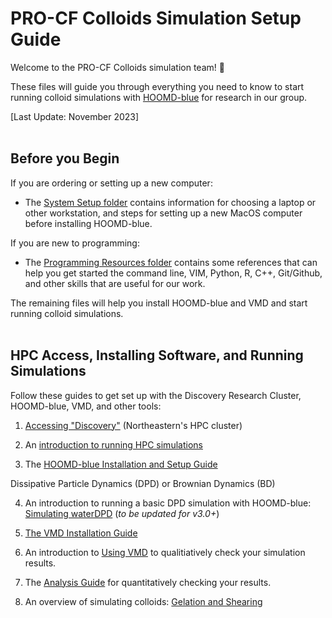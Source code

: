 # PRO-CF Colloids Simulation Setup Guide

Welcome to the PRO-CF Colloids simulation team! :tada:

These files will guide you through everything you need to know to start running colloid simulations with [HOOMD-blue] for research in our group.

[HOOMD-blue]: http://glotzerlab.engin.umich.edu/hoomd-blue/

[Last Update: November 2023]
<br>
<br>
## Before you Begin

If you are ordering or setting up a new computer:
* The [System Setup folder](/System-Setup) contains information for choosing a laptop or other workstation, and steps for setting up a new MacOS computer before installing HOOMD-blue.

If you are new to programming:
* The [Programming Resources folder](/Programming-Resources) contains some references that can help you get started the command line, VIM, Python, R, C++, Git/Github, and other skills that are useful for our work.

The remaining files will help you install HOOMD-blue and VMD and start running colloid simulations.
<br>
<br>
## HPC Access, Installing Software, and Running Simulations

Follow these guides to get set up with the Discovery Research Cluster, HOOMD-blue, VMD, and other tools:

1. [Accessing "Discovery"](/01-Accessing-Discovery.md) (Northeastern's HPC cluster)

2. An [introduction to running HPC simulations](/08-Slurm-and-Disco.md)

3. The [HOOMD-blue Installation and Setup Guide](/01-HOOMDblue-Install-Guide.md)

Dissipative Particle Dynamics (DPD) or Brownian Dynamics (BD)

4. An introduction to running a basic DPD simulation with HOOMD-blue: [Simulating waterDPD](/02-Simulating-waterDPD.md) (*to be updated for v3.0+*)

5. [The VMD Installation Guide](/03-VMD-Install-Guide.md)

6. An introduction to [Using VMD](/04-Using-VMD.md) to qualitiatively check your simulation results.

7. The [Analysis Guide](/05-Analysis-Guide.md) for quantitatively checking your results. 

8. An overview of simulating colloids: [Gelation and Shearing](/06-Gelation-and-Shearing.md)

